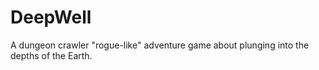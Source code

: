 # DeepWell
A dungeon crawler "rogue-like" adventure game about plunging into the depths of the Earth.
